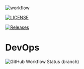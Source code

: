 ![workflow](https://github.com/AndrewDonohoe/sem/actions/workflows/main.yml/badge.svg)

[![LICENSE](https://img.shields.io/github/license/AndrewDonohoe/devops.svg?style=flat-square)](https://github.com/AndrewDonohoe/devops/blob/master/LICENSE)

[![Releases](https://img.shields.io/github/release/AndrewDonohoe/devops/all.svg?style=flat-square)](https://github.com/AndrewDonohoe/devops/releases)

# DevOps
![GitHub Workflow Status (branch)](https://img.shields.io/github/workflow/status/AndrewDonohoe/sem/A_workflow_for_my_Hello_World_App/develop?style=flat-square)
